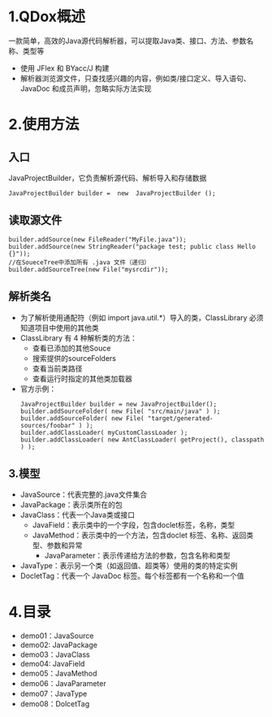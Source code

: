 # 1.QDox概述
一款简单，高效的Java源代码解析器，可以提取Java类、接口、方法、参数名称、类型等
- 使用 JFlex 和 BYacc/J 构建
- 解析器浏览源文件，只查找感兴趣的内容，例如类/接口定义、导入语句、JavaDoc 和成员声明，忽略实际方法实现

# 2.使用方法
## 入口
JavaProjectBuilder，它负责解析源代码、解析导入和存储数据
```
JavaProjectBuilder builder =  new  JavaProjectBuilder ();
```

## 读取源文件
```
builder.addSource(new FileReader("MyFile.java"));
builder.addSource(new StringReader("package test; public class Hello {}"));
//在SoueceTree中添加所有 .java 文件（递归）
builder.addSourceTree(new File("mysrcdir"));
```

## 解析类名
- 为了解析使用通配符（例如 import java.util.*）导入的类，ClassLibrary 必须知道项目中使用的其他类
- ClassLibrary 有 4 种解析类的方法：
    - 查看已添加的其他Souce
    - 搜索提供的sourceFolders
    - 查看当前类路径
    - 查看运行时指定的其他类加载器
- 官方示例：
    ```
    JavaProjectBuilder builder = new JavaProjectBuilder();
    builder.addSourceFolder( new File( "src/main/java" ) );
    builder.addSourceFolder( new File( "target/generated-sources/foobar" ) );
    builder.addClassLoader( myCustomClassLoader );
    builder.addClassLoader( new AntClassLoader( getProject(), classpath ) );
    ```

## 3.模型
- JavaSource：代表完整的.java文件集合
- JavaPackage：表示类所在的包
- JavaClass：代表一个Java类或接口
    - JavaField：表示类中的一个字段，包含doclet标签，名称，类型
    - JavaMethod：表示类中的一个方法，包含doclet 标签、名称、返回类型、参数和异常
        - JavaParameter：表示传递给方法的参数，包含名称和类型
- JavaType：表示另一个类（如返回值、超类等）使用的类的特定实例
- DocletTag：代表一个 JavaDoc 标签。每个标签都有一个名称和一个值

# 4.目录
- demo01：JavaSource
- demo02: JavaPackage
- demo03：JavaClass
- demo04: JavaField
- demo05：JavaMethod
- demo06：JavaParameter
- demo07：JavaType
- demo08：DolcetTag